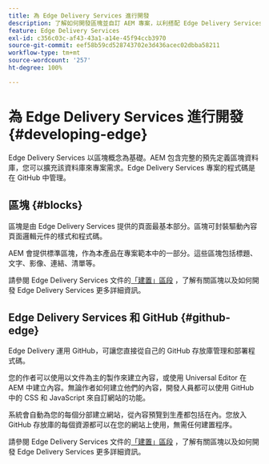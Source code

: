 ```yaml
---
title: 為 Edge Delivery Services 進行開發
description: 了解如何開發區塊並自訂 AEM 專案，以利搭配 Edge Delivery Services 使用。
feature: Edge Delivery Services
exl-id: c356c03c-af43-43a1-a14e-45f94ccb3970
source-git-commit: eef58b59cd528743702e3d436acec02dbba58211
workflow-type: tm+mt
source-wordcount: '257'
ht-degree: 100%

---
```


# 為 Edge Delivery Services 進行開發 {#developing-edge}

Edge Delivery Services 以區塊概念為基礎。AEM 包含完整的預先定義區塊資料庫，您可以擴充該資料庫來專案需求。Edge Delivery Services 專案的程式碼是在 GitHub 中管理。

## 區塊 {#blocks}

區塊是由 Edge Delivery Services 提供的頁面最基本部分。區塊可封裝驅動內容頁面邏輯元件的樣式和程式碼。

AEM 會提供標準區塊，作為本產品在專案範本中的一部分。這些區塊包括標題、文字、影像、連結、清單等。

請參閱 Edge Delivery Services 文件的[「建置」區段](/help/edge/developer/block-collection.md) ，了解有關區塊以及如何開發 Edge Delivery Services 更多詳細資訊。

## Edge Delivery Services 和 GitHub {#github-edge}

Edge Delivery 運用 GitHub，可讓您直接從自己的 GitHub 存放庫管理和部署程式碼。

您的作者可以使用以文件為主的製作來建立內容，或使用 Universal Editor 在 AEM 中建立內容。無論作者如何建立他們的內容，開發人員都可以使用 GitHub 中的 CSS 和 JavaScript 來自訂網站的功能。

系統會自動為您的每個分部建立網站，從內容預覽到生產都包括在內。您放入 GitHub 存放庫的每個資源都可以在您的網站上使用，無需任何建置程序。

請參閱 Edge Delivery Services 文件的[「建置」區段](/help/edge/developer/block-collection.md) ，了解有關區塊以及如何開發 Edge Delivery Services 更多詳細資訊。
